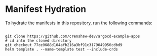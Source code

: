 
# Manifest Hydration

To hydrate the manifests in this repository, run the following commands:

```shell

git clone https://github.com/crenshaw-dev/argocd-example-apps
# cd into the cloned directory
git checkout 77ce0688d104afb216a3bf91c3179049950cdbd9
helm template . --name-template test --include-crds
```